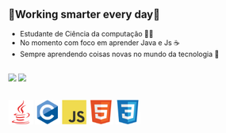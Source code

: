 ## 👾Working smarter every day💪



- Estudante de Ciência da computação 👨‍🎓
- No momento com foco em aprender Java e Js ☕
- Sempre aprendendo coisas novas no mundo da tecnologia 🧠
</br>

<div>
  <img height = "180em" src = "https://github-readme-stats.vercel.app/api?username=gustavoLuuD&show_icons=true&theme=radical">
  <img  height = "180em" src = "https://github-readme-stats.vercel.app/api/top-langs/?username=gustavoLuuD&layout=compact&theme=radical">
</div>

</br>
</br>
<div style="display: inline-block">
  
  <img  align = "center" height = "50em" src = "https://github.com/devicons/devicon/blob/master/icons/java/java-plain.svg">
  <img  align = "center" height = "50em" src = "https://github.com/devicons/devicon/blob/master/icons/c/c-original.svg">
  <img  align = "center" height = "50em" src = "https://github.com/devicons/devicon/blob/master/icons/javascript/javascript-original.svg">
  <img  align = "center" height = "50em" src = "https://github.com/devicons/devicon/blob/master/icons/html5/html5-original.svg">
  <img  align = "center" height = "50em" src = "https://github.com/devicons/devicon/blob/master/icons/css3/css3-original.svg">
</div>



